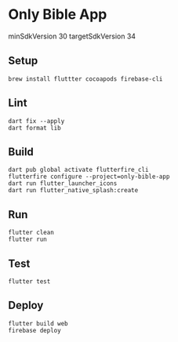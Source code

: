 # Only Bible App

minSdkVersion 30
targetSdkVersion 34

## Setup

```agsl
brew install fluttter cocoapods firebase-cli
```

## Lint
```agsl
dart fix --apply
dart format lib
```

## Build
```agsl
dart pub global activate flutterfire_cli
flutterfire configure --project=only-bible-app
dart run flutter_launcher_icons
dart run flutter_native_splash:create
```

## Run
```agsl
flutter clean
flutter run
```

## Test
```agsl
flutter test
```

## Deploy
```agsl
flutter build web
firebase deploy
```